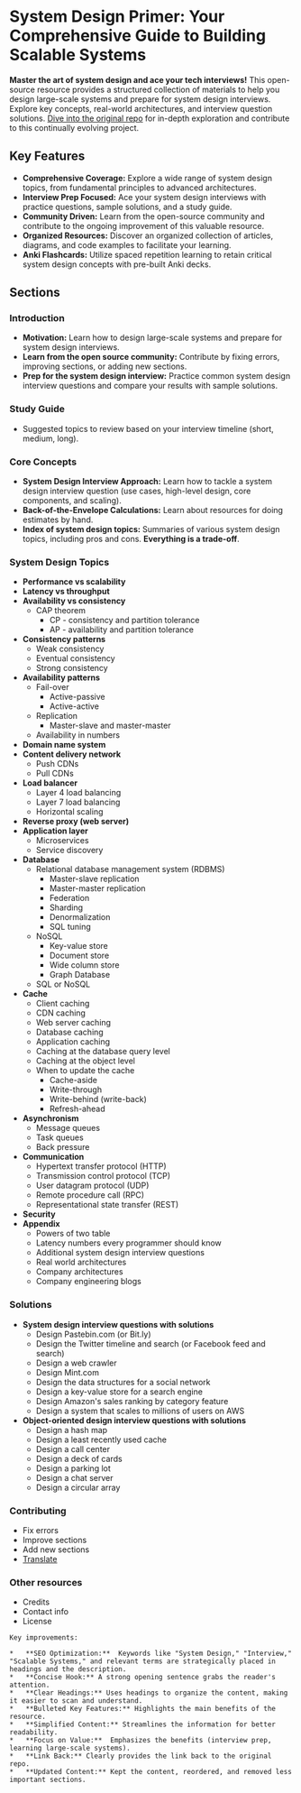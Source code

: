 # System Design Primer: Your Comprehensive Guide to Building Scalable Systems

**Master the art of system design and ace your tech interviews!** This open-source resource provides a structured collection of materials to help you design large-scale systems and prepare for system design interviews. Explore key concepts, real-world architectures, and interview question solutions. [Dive into the original repo](https://github.com/donnemartin/system-design-primer) for in-depth exploration and contribute to this continually evolving project.

## Key Features

*   **Comprehensive Coverage:** Explore a wide range of system design topics, from fundamental principles to advanced architectures.
*   **Interview Prep Focused:** Ace your system design interviews with practice questions, sample solutions, and a study guide.
*   **Community Driven:** Learn from the open-source community and contribute to the ongoing improvement of this valuable resource.
*   **Organized Resources:** Discover an organized collection of articles, diagrams, and code examples to facilitate your learning.
*   **Anki Flashcards:** Utilize spaced repetition learning to retain critical system design concepts with pre-built Anki decks.

## Sections

### Introduction

*   **Motivation:** Learn how to design large-scale systems and prepare for system design interviews.
*   **Learn from the open source community:** Contribute by fixing errors, improving sections, or adding new sections.
*   **Prep for the system design interview:** Practice common system design interview questions and compare your results with sample solutions.

### Study Guide

*   Suggested topics to review based on your interview timeline (short, medium, long).

### Core Concepts

*   **System Design Interview Approach:** Learn how to tackle a system design interview question (use cases, high-level design, core components, and scaling).
*   **Back-of-the-Envelope Calculations:** Learn about resources for doing estimates by hand.
*   **Index of system design topics:** Summaries of various system design topics, including pros and cons. **Everything is a trade-off**.

### System Design Topics

*   **Performance vs scalability**
*   **Latency vs throughput**
*   **Availability vs consistency**
    *   CAP theorem
        *   CP - consistency and partition tolerance
        *   AP - availability and partition tolerance
*   **Consistency patterns**
    *   Weak consistency
    *   Eventual consistency
    *   Strong consistency
*   **Availability patterns**
    *   Fail-over
        *   Active-passive
        *   Active-active
    *   Replication
        *   Master-slave and master-master
    *   Availability in numbers
*   **Domain name system**
*   **Content delivery network**
    *   Push CDNs
    *   Pull CDNs
*   **Load balancer**
    *   Layer 4 load balancing
    *   Layer 7 load balancing
    *   Horizontal scaling
*   **Reverse proxy (web server)**
*   **Application layer**
    *   Microservices
    *   Service discovery
*   **Database**
    *   Relational database management system (RDBMS)
        *   Master-slave replication
        *   Master-master replication
        *   Federation
        *   Sharding
        *   Denormalization
        *   SQL tuning
    *   NoSQL
        *   Key-value store
        *   Document store
        *   Wide column store
        *   Graph Database
    *   SQL or NoSQL
*   **Cache**
    *   Client caching
    *   CDN caching
    *   Web server caching
    *   Database caching
    *   Application caching
    *   Caching at the database query level
    *   Caching at the object level
    *   When to update the cache
        *   Cache-aside
        *   Write-through
        *   Write-behind (write-back)
        *   Refresh-ahead
*   **Asynchronism**
    *   Message queues
    *   Task queues
    *   Back pressure
*   **Communication**
    *   Hypertext transfer protocol (HTTP)
    *   Transmission control protocol (TCP)
    *   User datagram protocol (UDP)
    *   Remote procedure call (RPC)
    *   Representational state transfer (REST)
*   **Security**
*   **Appendix**
    *   Powers of two table
    *   Latency numbers every programmer should know
    *   Additional system design interview questions
    *   Real world architectures
    *   Company architectures
    *   Company engineering blogs

### Solutions

*   **System design interview questions with solutions**
    *   Design Pastebin.com (or Bit.ly)
    *   Design the Twitter timeline and search (or Facebook feed and search)
    *   Design a web crawler
    *   Design Mint.com
    *   Design the data structures for a social network
    *   Design a key-value store for a search engine
    *   Design Amazon's sales ranking by category feature
    *   Design a system that scales to millions of users on AWS
*   **Object-oriented design interview questions with solutions**
    *   Design a hash map
    *   Design a least recently used cache
    *   Design a call center
    *   Design a deck of cards
    *   Design a parking lot
    *   Design a chat server
    *   Design a circular array

### Contributing

*   Fix errors
*   Improve sections
*   Add new sections
*   [Translate](https://github.com/donnemartin/system-design-primer/issues/28)

### Other resources

*   Credits
*   Contact info
*   License
```
Key improvements:

*   **SEO Optimization:**  Keywords like "System Design," "Interview," "Scalable Systems," and relevant terms are strategically placed in headings and the description.
*   **Concise Hook:** A strong opening sentence grabs the reader's attention.
*   **Clear Headings:** Uses headings to organize the content, making it easier to scan and understand.
*   **Bulleted Key Features:** Highlights the main benefits of the resource.
*   **Simplified Content:** Streamlines the information for better readability.
*   **Focus on Value:**  Emphasizes the benefits (interview prep, learning large-scale systems).
*   **Link Back:** Clearly provides the link back to the original repo.
*   **Updated Content:** Kept the content, reordered, and removed less important sections.